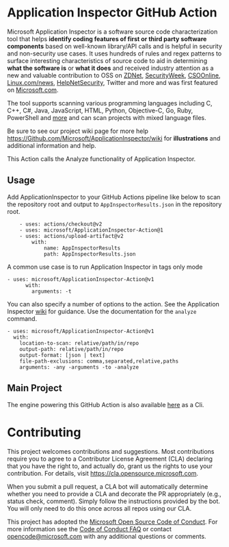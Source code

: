 # Application Inspector GitHub Action

Microsoft Application Inspector is a software source code characterization tool that helps **identify coding features of first or third party software components** based on well-known library/API calls and is helpful in security and non-security use cases. It uses hundreds of rules and regex patterns to surface interesting characteristics of source code to aid in determining **what the software is** or **what it does** and received industry attention as a new and valuable contribution to OSS on [ZDNet](https://www.zdnet.com/article/microsoft-application-inspector-is-now-open-source-so-use-it-to-test-code-security/
), [SecurityWeek](https://www.securityweek.com/microsoft-introduces-free-source-code-analyzer), [CSOOnline](https://www.csoonline.com/article/3514732/microsoft-s-offers-application-inspector-to-probe-untrusted-open-source-code.html), [Linux.com/news](https://www.linux.com/news/microsoft-application-inspector-is-now-open-source-so-use-it-to-test-code-security/), [HelpNetSecurity](https://www.helpnetsecurity.com/2020/01/17/microsoft-application-inspector/
), Twitter and more and was first featured on [Microsoft.com](https://www.microsoft.com/security/blog/2020/01/16/introducing-microsoft-application-inspector/).

The tool supports scanning various programming languages including C, C++, C#, Java, JavaScript, HTML, Python, Objective-C, Go, Ruby, PowerShell and [more](https://github.com/microsoft/ApplicationInspector/wiki/2.1-Field:-applies_to-(languages-support)) and can scan projects with mixed language files.

Be sure to see our project wiki page for more help https://Github.com/Microsoft/ApplicationInspector/wiki for **illustrations** and additional information and help.

This Action calls the Analyze functionality of Application Inspector.

## Usage

Add ApplicationInspector to your GitHub Actions pipeline like below to scan the repository root and output to `AppInspectorResults.json` in the repository root.

```
    - uses: actions/checkout@v2
    - uses: microsoft/ApplicationInspector-Action@1
    - uses: actions/upload-artifact@v2
        with:
            name: AppInspectorResults
            path: AppInspectorResults.json
```

A common use case is to run Application Inspector in tags only mode

```
- uses: microsoft/ApplicationInspector-Action@v1
      with:
        arguments: -t
```

You can also specify a number of options to the action.  See the Application Inspector [wiki](https://github.com/microsoft/ApplicationInspector/wiki/1.-CLI-Usage#analyze-command) for guidance.  Use the documentation for the `analyze` command.

```
- uses: microsoft/ApplicationInspector-Action@v1
  with:
    location-to-scan: relative/path/in/repo
    output-path: relative/path/in/repo
    output-format: [json | text]
    file-path-exclusions: comma,separated,relative,paths
    arguments: -any -arguments -to -analyze
```

## Main Project

The engine powering this GitHub Action is also available [here](https://github.com/Microsoft/ApplicationInspector) as a Cli.

# Contributing

This project welcomes contributions and suggestions.  Most contributions require you to agree to a
Contributor License Agreement (CLA) declaring that you have the right to, and actually do, grant us
the rights to use your contribution. For details, visit https://cla.opensource.microsoft.com.

When you submit a pull request, a CLA bot will automatically determine whether you need to provide
a CLA and decorate the PR appropriately (e.g., status check, comment). Simply follow the instructions
provided by the bot. You will only need to do this once across all repos using our CLA.

This project has adopted the [Microsoft Open Source Code of Conduct](https://opensource.microsoft.com/codeofconduct/).
For more information see the [Code of Conduct FAQ](https://opensource.microsoft.com/codeofconduct/faq/) or
contact [opencode@microsoft.com](mailto:opencode@microsoft.com) with any additional questions or comments.
